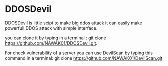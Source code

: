 # DDOSDevil
DDOSDevil is little scipt to make big ddos attack
it can easily make powerfull DDOS attack with simple interface.

you can clone it by typing in a terminal :
git clone https://github.com/NAWAK01/DDOSDevil.git.

For check vulnerability of a server you can use DevilScan
by typing this command in a terminal:
git clone https://github.com/NAWAK01/DevilScan.git
